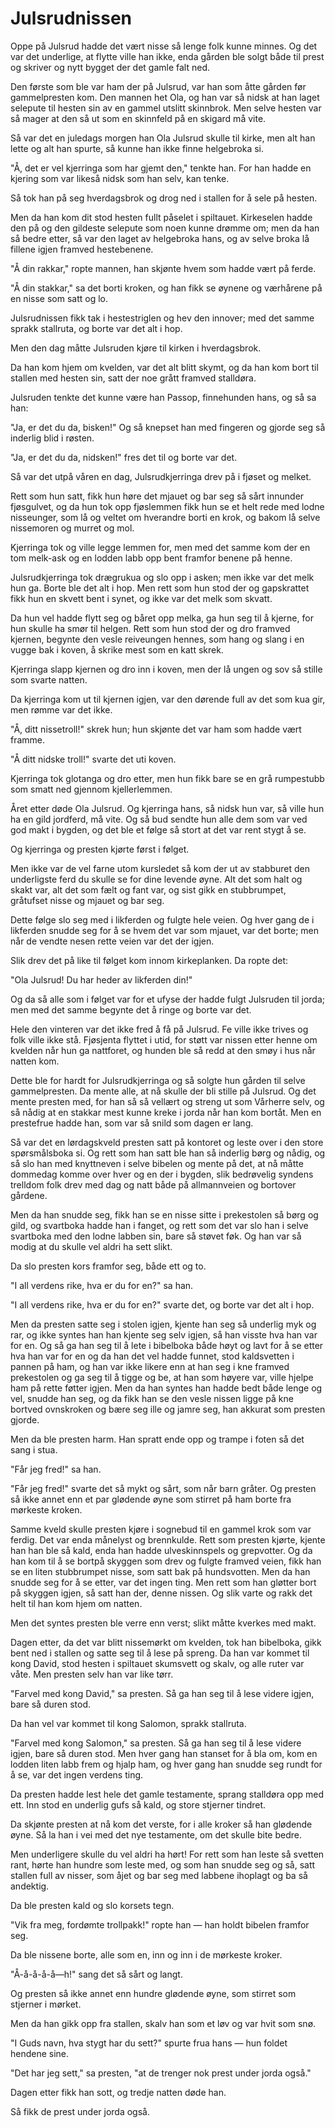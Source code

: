 # Julsrudnissen

Oppe på Julsrud hadde det vært nisse så lenge folk kunne minnes. Og det var det underlige, at flytte ville han ikke, enda gården ble solgt både til prest og skriver og nytt bygget der det gamle falt ned.

Den første som ble var ham der på Julsrud, var han som åtte gården før gammelpresten kom. Den mannen het Ola, og han var så nidsk at han laget selepute til hesten sin av en gammel utslitt skinnbrok. Men selve hesten var så mager at den så ut som en skinnfeld på en skigard må vite.

Så var det en juledags morgen han Ola Julsrud skulle til kirke, men alt han lette og alt han spurte, så kunne han ikke finne helgebroka si.

"Å, det er vel kjerringa som har gjemt den," tenkte han. For han hadde en kjering som var likeså nidsk som han selv, kan tenke.

Så tok han på seg hverdagsbrok og drog ned i stallen for å sele på hesten.

Men da han kom dit stod hesten fullt påselet i spiltauet. Kirkeselen hadde den på og den gildeste selepute som noen kunne drømme om; men da han så bedre etter, så var den laget av helgebroka hans, og av selve broka lå fillene igjen framved hestebenene.

"Å din rakkar," ropte mannen, han skjønte hvem som hadde vært på ferde.

"Å din stakkar," sa det borti kroken, og han fikk se øynene og værhårene på en nisse som satt og lo.

Julsrudnissen fikk tak i hestestriglen og hev den innover; med det samme sprakk stallruta, og borte var det alt i hop.

Men den dag måtte Julsruden kjøre til kirken i hverdagsbrok.

Da han kom hjem om kvelden, var det alt blitt skymt, og da han kom bort til stallen med hesten sin, satt der noe grått framved stalldøra.

Julsruden tenkte det kunne være han Passop, finnehunden hans, og så sa han:

"Ja, er det du da, bisken!" Og så knepset han med fingeren og gjorde seg så inderlig blid i røsten.

"Ja, er det du da, nidsken!" fres det til og borte var det.

Så var det utpå våren en dag, Julsrudkjerringa drev på i fjøset og melket.

Rett som hun satt, fikk hun høre det mjauet og bar seg så sårt innunder fjøsgulvet, og da hun tok opp fjøslemmen fikk hun se et helt rede med lodne nisseunger, som lå og veltet om hverandre borti en krok, og bakom lå selve nissemoren og murret og mol.

Kjerringa tok og ville legge lemmen for, men med det samme kom der en tom melk-ask og en lodden labb opp bent framfor benene på henne.

Julsrudkjerringa tok drægrukua og slo opp i asken; men ikke var det melk hun ga. Borte ble det alt i hop. Men rett som hun stod der og gapskrattet fikk hun en skvett bent i synet, og ikke var det melk som skvatt.

Da hun vel hadde flytt seg og båret opp melka, ga hun seg til å kjerne, for hun skulle ha smør til helgen. Rett som hun stod der og dro framved kjernen, begynte den vesle reiveungen hennes, som hang og slang i en vugge bak i koven, å skrike mest som en katt skrek.

Kjerringa slapp kjernen og dro inn i koven, men der lå ungen og sov så stille som svarte natten.

Da kjerringa kom ut til kjernen igjen, var den dørende full av det som kua gir, men rømme var det ikke.

"Å, ditt nissetroll!" skrek hun; hun skjønte det var ham som hadde vært framme.

"Å ditt nidske troll!" svarte det uti koven.

Kjerringa tok glotanga og dro etter, men hun fikk bare se en grå rumpestubb som smatt ned gjennom kjellerlemmen.

Året etter døde Ola Julsrud. Og kjerringa hans, så nidsk hun var, så ville hun ha en gild jordferd, må vite. Og så bud sendte hun alle dem som var ved god makt i bygden, og det ble et følge så stort at det var rent stygt å se.

Og kjerringa og presten kjørte først i følget.

Men ikke var de vel farne utom kursledet så kom der ut av stabburet den underligste ferd du skulle se for dine levende øyne. Alt det som halt og skakt var, alt det som fælt og fant var, og sist gikk en stubbrumpet, gråtufset nisse og mjauet og bar seg.

Dette følge slo seg med i likferden og fulgte hele veien. Og hver gang de i likferden snudde seg for å se hvem det var som mjauet, var det borte; men når de vendte nesen rette veien var det der igjen.

Slik drev det på like til følget kom innom kirkeplanken. Da ropte det:

"Ola Julsrud! Du har heder av likferden din!"

Og da så alle som i følget var for et ufyse der hadde fulgt Julsruden til jorda; men med det samme begynte det å ringe og borte var det.

Hele den vinteren var det ikke fred å få på Julsrud. Fe ville ikke trives og folk ville ikke stå. Fjøsjenta flyttet i utid, for støtt var nissen etter henne om kvelden når hun ga nattforet, og hunden ble så redd at den smøy i hus når natten kom.

Dette ble for hardt for Julsrudkjerringa og så solgte hun gården til selve gammelpresten. Da mente alle, at nå skulle der bli stille på Julsrud. Og det mente presten med, for han så så vellært og streng ut som Vårherre selv, og så nådig at en stakkar mest kunne kreke i jorda når han kom bortåt. Men en prestefrue hadde han, som var så snild som dagen er lang.

Så var det en lørdagskveld presten satt på kontoret og leste over i den store spørsmålsboka si. Og rett som han satt ble han så inderlig børg og nådig, og så slo han med knyttneven i selve bibelen og mente på det, at nå måtte dommedag komme over hver og en der i bygden, slik bedrøvelig syndens trelldom folk drev med dag og natt både på allmannveien og bortover gårdene.

Men da han snudde seg, fikk han se en nisse sitte i prekestolen så børg og gild, og svartboka hadde han i fanget, og rett som det var slo han i selve svartboka med den lodne labben sin, bare så støvet føk. Og han var så modig at du skulle vel aldri ha sett slikt.

Da slo presten kors framfor seg, både ett og to.

"I all verdens rike, hva er du for en?" sa han.

"I all verdens rike, hva er du for en?" svarte det, og borte var det alt i hop.

Men da presten satte seg i stolen igjen, kjente han seg så underlig myk og rar, og ikke syntes han han kjente seg selv igjen, så han visste hva han var for en. Og så ga han seg til å lete i bibelboka både høyt og lavt for å se etter hva han var for en og da han det vel hadde funnet, stod kaldsvetten i pannen på ham, og han var ikke likere enn at han seg i kne framved prekestolen og ga seg til å tigge og be, at han som høyere var, ville hjelpe ham på rette føtter igjen. Men da han syntes han hadde bedt både lenge og vel, snudde han seg, og da fikk han se den vesle nissen ligge på kne bortved ovnskroken og bære seg ille og jamre seg, han akkurat som presten gjorde.

Men da ble presten harm. Han spratt ende opp og trampe i foten så det sang i stua.

"Får jeg fred!" sa han.

"Får jeg fred!" svarte det så mykt og sårt, som når barn gråter. Og presten så ikke annet enn et par glødende øyne som stirret på ham borte fra mørkeste kroken.

Samme kveld skulle presten kjøre i sognebud til en gammel krok som var ferdig. Det var enda månelyst og brennkulde. Rett som presten kjørte, kjente han han ble så kald, enda han hadde ulveskinnspels og grepvotter. Og da han kom til å se bortpå skyggen som drev og fulgte framved veien, fikk han se en liten stubbrumpet nisse, som satt bak på hundsvotten. Men da han snudde seg for å se etter, var det ingen ting. Men rett som han gløtter bort på skyggen igjen, så satt han der, denne nissen. Og slik varte og rakk det helt til han kom hjem om natten.

Men det syntes presten ble verre enn verst; slikt måtte kverkes med makt.

Dagen etter, da det var blitt nissemørkt om kvelden, tok han bibelboka, gikk bent ned i stallen og satte seg til å lese på spreng. Da han var kommet til kong David, stod hesten i spiltauet skumsvett og skalv, og alle ruter var våte. Men presten selv han var like tørr.

"Farvel med kong David," sa presten. Så ga han seg til å lese videre igjen, bare så duren stod.

Da han vel var kommet til kong Salomon, sprakk stallruta.

"Farvel med kong Salomon," sa presten. Så ga han seg til å lese videre igjen, bare så duren stod. Men hver gang han stanset for å bla om, kom en lodden liten labb frem og hjalp ham, og hver gang han snudde seg rundt for å se, var det ingen verdens ting.

Da presten hadde lest hele det gamle testamente, sprang stalldøra opp med ett. Inn stod en underlig gufs så kald, og store stjerner tindret.

Da skjønte presten at nå kom det verste, for i alle kroker så han glødende øyne. Så la han i vei med det nye testamente, om det skulle bite bedre.

Men underligere skulle du vel aldri ha hørt! For rett som han leste så svetten rant, hørte han hundre som leste med, og som han snudde seg og så, satt stallen full av nisser, som åjet og bar seg med labbene ihoplagt og ba så andektig.

Da ble presten kald og slo korsets tegn.

"Vik fra meg, fordømte trollpakk!" ropte han — han holdt bibelen framfor seg.

Da ble nissene borte, alle som en, inn og inn i de mørkeste kroker.

"Å-å-å-å-å—h!" sang det så sårt og langt.

Og presten så ikke annet enn hundre glødende øyne, som stirret som stjerner i mørket.

Men da han gikk opp fra stallen, skalv han som et løv og var hvit som snø.

"I Guds navn, hva stygt har du sett?" spurte frua hans — hun foldet hendene sine.

"Det har jeg sett," sa presten, "at de trenger nok prest under jorda også."

Dagen etter fikk han sott, og tredje natten døde han.

Så fikk de prest under jorda også.
